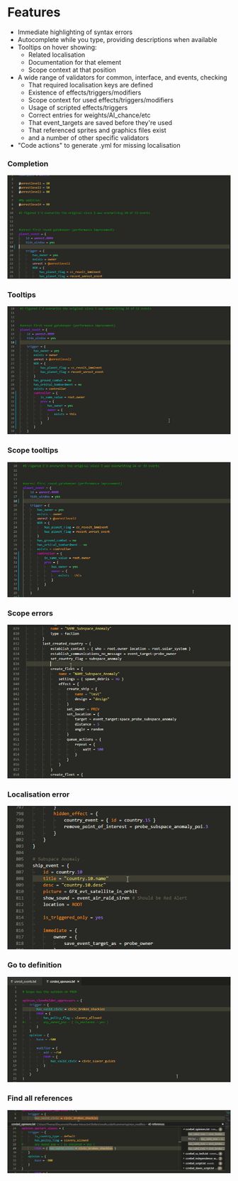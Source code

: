 # Features

* Immediate highlighting of syntax errors
* Autocomplete while you type, providing descriptions when available
* Tooltips on hover showing:
  * Related localisation
  * Documentation for that element
  * Scope context at that position
* A wide range of validators for common, interface, and events, checking
  * That required localisation keys are defined
  * Existence of effects/triggers/modifiers
  * Scope context for used effects/triggers/modifiers
  * Usage of scripted effects/triggers
  * Correct entries for weights/AI_chance/etc
  * That event\_targets are saved before they're used
  * That referenced sprites and graphics files exist
  * and a number of other specific validators
* "Code actions" to generate .yml for missing localisation

### Completion

![Completion](./assets/gifs/completion.gif)

### Tooltips

![Tooltips](./assets/gifs/tooltips.gif)

### Scope tooltips

![Scope tooltips](./assets/gifs/scopetooltip.gif)

### Scope errors

![Scope ](./assets/gifs/scopeerror.gif)

### Localisation error

![Localisation error](./assets/gifs/localisationerror.gif)

### Go to definition

![Go to definition](./assets/gifs/gotodef.gif)

### Find all references

![Find all references](./assets/gifs/findallrefs.png)

